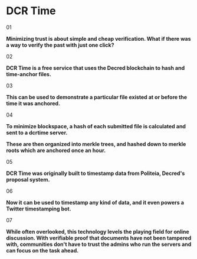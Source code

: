 # DCR Time

01

**Minimizing trust is about simple and cheap verification. What if there was a way to verify the past with just one click?**

02

**DCR Time is a free service that uses the Decred blockchain to hash and time-anchor files.**

03

**This can be used to demonstrate a particular file existed at or before the time it was anchored.**

04

**To minimize blockspace, a hash of each submitted file is calculated and sent to a dcrtime server.**

**These are then organized into merkle trees, and hashed down to merkle roots which are anchored once an hour.**

05

**DCR Time was originally built to timestamp data from Politeia, Decred's proposal system.**

06

**Now it can be used to timestamp any kind of data, and it even powers a Twitter timestamping bot.**

07

**While often overlooked, this technology levels the playing field for online discussion. With verifiable proof that documents have not been tampered with, communities don't have to trust the admins who run the servers and can focus on the task ahead.**




